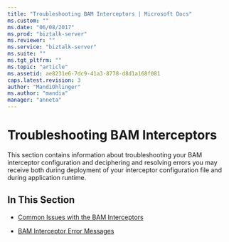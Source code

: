 ```yaml
---
title: "Troubleshooting BAM Interceptors | Microsoft Docs"
ms.custom: ""
ms.date: "06/08/2017"
ms.prod: "biztalk-server"
ms.reviewer: ""
ms.service: "biztalk-server"
ms.suite: ""
ms.tgt_pltfrm: ""
ms.topic: "article"
ms.assetid: ae8231e6-7dc9-41a3-8778-d8d1a168f081
caps.latest.revision: 3
author: "MandiOhlinger"
ms.author: "mandia"
manager: "anneta"
---
```

# Troubleshooting BAM Interceptors
This section contains information about troubleshooting your BAM interceptor configuration and deciphering and resolving errors you may receive both during deployment of your interceptor configuration file and during application runtime.  
  
## In This Section  
  
-   [Common Issues with the BAM Interceptors](../core/common-issues-with-the-bam-interceptors.md)  
  
-   [BAM Interceptor Error Messages](../core/bam-interceptor-error-messages.md)